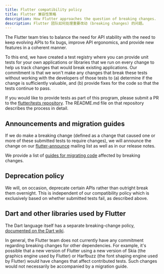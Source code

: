 ```yaml
---
title: Flutter compatibility policy
title: Flutter 兼容性策略
description: How Flutter approaches the question of breaking changes.
description: Flutter 团队如何处理重要改动 (breaking changes) 的问题。
---
```


The Flutter team tries to balance the need for API stability with the
need to keep evolving APIs to fix bugs, improve API ergonomics,
and provide new features in a coherent manner.

To this end, we have created a test registry where you can provide
unit tests for your own applications or libraries that we run
on every change to help us track changes that would break
existing applications. Our commitment is that we won't make any
changes that break these tests without working with the developers of
those tests to (a) determine if the change is sufficiently valuable,
and (b) provide fixes for the code so that the tests continue to pass.

If you would like to provide tests as part of this program, please
submit a PR to the [flutter/tests repository][]. The README.md file on
that repository describes the process in detail.


## Announcements and migration guides

If we do make a breaking change (defined as a change that caused one
or more of these submitted tests to require changes), we will announce
the change on our [flutter-announce][]
mailing list as well as in our release notes.

We provide a list of [guides for migrating code][] affected by
breaking changes.


## Deprecation policy

We will, on occasion, deprecate certain APIs rather than outright
break them overnight. This is independent of our compatibility policy
which is exclusively based on whether submitted tests fail, as
described above.


## Dart and other libraries used by Flutter

The Dart language itself has a separate breaking-change policy,
[documented on the Dart wiki][].

In general, the Flutter team does not currently have any commitment
regarding breaking changes for other dependencies. For example,
it's possible that a new version of Flutter using a new version of Skia
(the graphics engine used by Flutter) or Harfbuzz (the font shaping
engine used by Flutter) would have changes that affect contributed
tests. Such changes would not necessarily be accompanied by a
migration guide.


[documented on the Dart wiki]: {{site.github}}/dart-lang/sdk/blob/master/docs/process/breaking-changes.md
[flutter/tests repository]: {{site.github}}/flutter/tests
[flutter-announce]: https://groups.google.com/forum/#!forum/flutter-announce
[guides for migrating code]: /docs/release/breaking-changes
